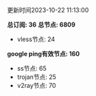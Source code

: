更新时间2023-10-22 11:13:00

**总订阅: 36**
**总节点: 6809**
- vless节点: 24

**google ping有效节点: 160**
- ss节点: 65
- trojan节点: 25
- v2ray节点: 70
